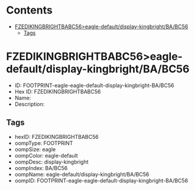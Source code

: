



Contents
========

* [FZEDIKINGBRIGHTBABC56>eagle-default/display-kingbright/BA/BC56](#fzedikingbrightbabc56eagle-defaultdisplay-kingbrightbabc56)
	* [Tags](#tags)

# FZEDIKINGBRIGHTBABC56>eagle-default/display-kingbright/BA/BC56

- ID: FOOTPRINT-eagle-eagle-default-display-kingbright-BA/BC56
- Hex ID: FZEDIKINGBRIGHTBABC56
- Name: 
- Description: 

## Tags

- hexID: FZEDIKINGBRIGHTBABC56
- oompType: FOOTPRINT
- oompSize: eagle
- oompColor: eagle-default
- oompDesc: display-kingbright
- oompIndex: BA/BC56
- oompName: eagle-default/display-kingbright/BA/BC56
- oompID: FOOTPRINT-eagle-eagle-default-display-kingbright-BA/BC56
